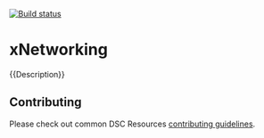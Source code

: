 [![Build status](https://ci.appveyor.com/api/projects/status/obmudad7gy8usbx2/branch/master?svg=true)](https://ci.appveyor.com/project/PowerShell/xnetworking/branch/master)

# xNetworking

{{Description}}

## Contributing
Please check out common DSC Resources [contributing guidelines](https://github.com/PowerShell/DscResource.Kit/blob/master/CONTRIBUTING.md).
